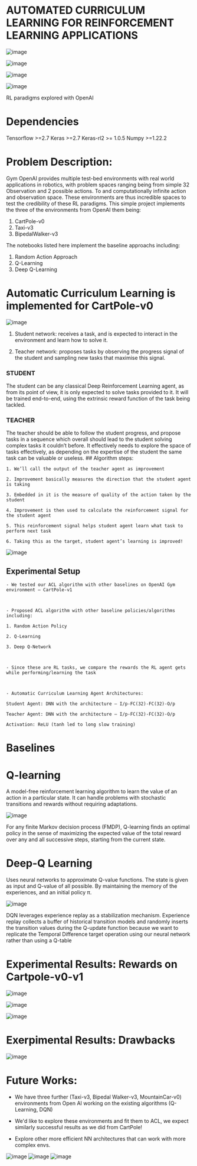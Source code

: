 # AUTOMATED CURRICULUM LEARNING FOR REINFORCEMENT LEARNING APPLICATIONS
![image](https://user-images.githubusercontent.com/56117150/165372557-edf6840a-bb45-4eb4-b257-917044503609.png)

![image](https://user-images.githubusercontent.com/56117150/165372580-03f0bd30-feeb-4c58-a9b9-24aee7bcafa0.png)

![image](https://user-images.githubusercontent.com/56117150/165372596-3b2551ef-23dd-4d9f-b2ec-7ab212877eed.png)

![image](https://user-images.githubusercontent.com/56117150/165372615-09d4734a-e490-40c7-9bcd-a281c2857330.png)

 RL paradigms explored with OpenAI

# Dependencies 
Tensorflow >=2.7
Keras >=2.7
Keras-rl2 >= 1.0.5
Numpy >=1.22.2

# Problem Description:

Gym OpenAI provides multiple test-bed environments with real world applications in robotics, with problem spaces ranging being from simple 32 Observation and 2 possible actions. To and computationally infinite action and observation space. These environments are thus incredible spaces to test the credibility of these RL paradigms. This simple project implements the three of the environments from OpenAI them being: 

1. CartPole-v0
2. Taxi-v3
3. BipedalWalker-v3

The notebooks listed here implement the baseline approachs including:
1. Random Action Approach
2. Q-Learning 
3. Deep Q-Learning

# Automatic Curriculum Learning is implemented for **CartPole-v0**

![image](https://user-images.githubusercontent.com/56117150/165371010-470d76e9-68e8-4f59-a6a4-0b1c79ad70a1.png)


1. Student network: receives a task, and is expected to interact in the environment and learn how to solve it.

2. Teacher network: proposes tasks by observing the progress signal of the student and sampling new tasks that maximise this signal.

### **STUDENT**

The student can be any classical Deep Reinforcement Learning agent, as from its point of view, it is only expected to solve tasks provided to it. It will be trained end-to-end, using the extrinsic reward function of the task being tackled.

### **TEACHER**

The teacher should be able to follow the student progress, and propose tasks in a sequence which overall should lead to the student solving complex tasks it couldn’t before. It effectively needs to explore the space of tasks effectively, as depending on the expertise of the student the same task can be valuable or useless.
    ## Algorithm steps:

    1. We’ll call the output of the teacher agent as improvement

    2. Improvement basically measures the direction that the student agent is taking

    3. Embedded in it is the measure of quality of the action taken by the student

    4. Improvement is then used to calculate the reinforcement signal for the student agent

    5. This reinforcement signal helps student agent learn what task to perform next task

    6. Taking this as the target, student agent’s learning is improved!
    
![image](https://user-images.githubusercontent.com/56117150/165368905-4bdedbe9-d13b-40d1-b1c7-d456bde3ccfc.png)

## Experimental Setup 
    - We tested our ACL algorithm with other baselines on OpenAI Gym environment – CartPole-v1​

    ​

    - Proposed ACL algorithm with other baseline policies/algorithms including:​

    1. Random Action Policy​

    2. Q-Learning​

    3. Deep Q-Network​

    ​

    - Since these are RL tasks, we compare the rewards the RL agent gets while performing/learning the task​

    ​

    - Automatic Curriculum Learning Agent Architectures:​

    Student Agent: DNN with the architecture – I/p-FC(32)-FC(32)-O/p​

    Teacher Agent: DNN with the architecture – I/p-FC(32)-FC(32)-O/p​

    Activation: ReLU (tanh led to long slow training)
    
# Baselines 

# Q-learning
A model-free reinforcement learning algorithm to learn the value of an action in a particular state. It can handle problems with stochastic transitions and rewards without requiring adaptations.

![image](https://user-images.githubusercontent.com/56117150/165370721-4e1dafb8-2725-4dca-9c17-8bc429b45ebd.png)

For any finite Markov decision process (FMDP), Q-learning finds an optimal policy in the sense of maximizing the expected value of the total reward over any and all successive steps, starting from the current state.

# Deep-Q Learning 

Uses neural networks to approximate Q-value functions. The state is given as input and Q-value of all possible. By maintaining the memory of the experiences, and an initial policy π.

![image](https://user-images.githubusercontent.com/56117150/165370794-c74ff25d-8dc2-42a5-8ce0-49a38ca94fc2.png)

DQN leverages experience replay as a stabilization mechanism. Experience replay collects a buffer of historical transition models and randomly inserts the transition values during the Q-update function because we want to replicate the Temporal Difference target operation using our neural network rather than using a Q-table

# Experimental Results: Rewards on Cartpole-v0-v1

![image](https://user-images.githubusercontent.com/56117150/165371702-2b80f6d4-d212-43ba-a33d-a0bb992661d1.png)


![image](https://user-images.githubusercontent.com/56117150/165371904-30d60689-1d8d-48cf-96d6-a8c834dab0eb.png)


![image](https://user-images.githubusercontent.com/56117150/165371739-ce9a76b3-0128-47fd-9a66-0059af71bcf9.png)

# Exerpimental Results: Drawbacks

![image](https://user-images.githubusercontent.com/56117150/165372078-7453dc74-241d-4564-b3b1-748e0ada9cf4.png)

# Future Works:

- We have three further (Taxi-v3, Bipedal Walker-v3, MountainCar-v0) environments from Open AI working on the existing algorithms (Q-Learning, DQN)

- We'd like to explore these environments and fit them to ACL, we expect similarly successful results as we did from CartPole!

- Explore other more efficient NN architectures that can work with more complex envs.


![image](https://user-images.githubusercontent.com/56117150/165372260-da93c683-f1ad-431f-8b31-98eb7c7b46f2.png)
![image](https://user-images.githubusercontent.com/56117150/165372277-22e8efe9-800f-4ff8-8aae-9423fc59e3ba.png)
![image](https://user-images.githubusercontent.com/56117150/165372289-99c92900-7d8f-4b93-9d84-05fc415c2c3b.png)



